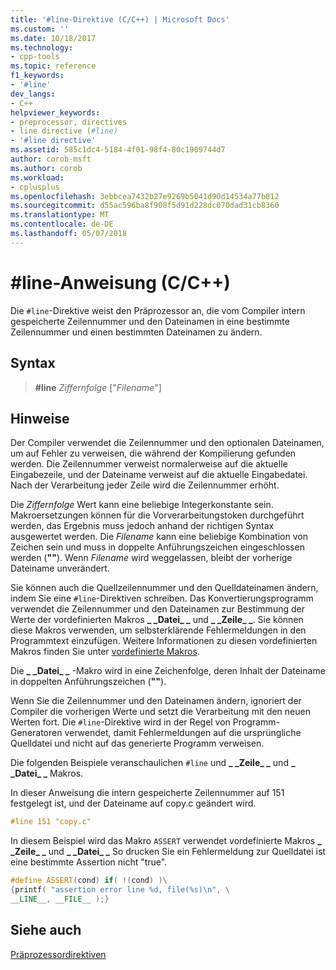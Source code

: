 ```yaml
---
title: '#line-Direktive (C/C++) | Microsoft Docs'
ms.custom: ''
ms.date: 10/18/2017
ms.technology:
- cpp-tools
ms.topic: reference
f1_keywords:
- '#line'
dev_langs:
- C++
helpviewer_keywords:
- preprocessor, directives
- line directive (#line)
- '#line directive'
ms.assetid: 585c1dc4-5184-4f01-98f4-80c1909744d7
author: corob-msft
ms.author: corob
ms.workload:
- cplusplus
ms.openlocfilehash: 3ebbcea7432b27e9269b5041d90d14534a77b812
ms.sourcegitcommit: d55ac596ba8f908f5d91d228dc070dad31cb8360
ms.translationtype: MT
ms.contentlocale: de-DE
ms.lasthandoff: 05/07/2018
---
```

# <a name="line-directive-cc"></a>#line-Anweisung (C/C++)

Die `#line`-Direktive weist den Präprozessor an, die vom Compiler intern gespeicherte Zeilennummer und den Dateinamen in eine bestimmte Zeilennummer und einen bestimmten Dateinamen zu ändern.

## <a name="syntax"></a>Syntax

> **#line** *Ziffernfolge* ["*Filename*"]

## <a name="remarks"></a>Hinweise

Der Compiler verwendet die Zeilennummer und den optionalen Dateinamen, um auf Fehler zu verweisen, die während der Kompilierung gefunden werden. Die Zeilennummer verweist normalerweise auf die aktuelle Eingabezeile, und der Dateiname verweist auf die aktuelle Eingabedatei. Nach der Verarbeitung jeder Zeile wird die Zeilennummer erhöht.

Die *Ziffernfolge* Wert kann eine beliebige Integerkonstante sein. Makroersetzungen können für die Vorverarbeitungstoken durchgeführt werden, das Ergebnis muss jedoch anhand der richtigen Syntax ausgewertet werden. Die *Filename* kann eine beliebige Kombination von Zeichen sein und muss in doppelte Anführungszeichen eingeschlossen werden (**""**). Wenn *Filename* wird weggelassen, bleibt der vorherige Dateiname unverändert.

Sie können auch die Quellzeilennummer und den Quelldateinamen ändern, indem Sie eine `#line`-Direktiven schreiben. Das Konvertierungsprogramm verwendet die Zeilennummer und den Dateinamen zur Bestimmung der Werte der vordefinierten Makros **&#95; &#95;Datei&#95; &#95;** und **&#95; &#95;Zeile&#95; &#95;**. Sie können diese Makros verwenden, um selbsterklärende Fehlermeldungen in den Programmtext einzufügen. Weitere Informationen zu diesen vordefinierten Makros finden Sie unter [vordefinierte Makros](../preprocessor/predefined-macros.md).

Die **&#95; &#95;Datei&#95; &#95;** -Makro wird in eine Zeichenfolge, deren Inhalt der Dateiname in doppelten Anführungszeichen (**""**).

Wenn Sie die Zeilennummer und den Dateinamen ändern, ignoriert der Compiler die vorherigen Werte und setzt die Verarbeitung mit den neuen Werten fort. Die `#line`-Direktive wird in der Regel von Programm-Generatoren verwendet, damit Fehlermeldungen auf die ursprüngliche Quelldatei und nicht auf das generierte Programm verweisen.

Die folgenden Beispiele veranschaulichen `#line` und **&#95; &#95;Zeile&#95; &#95;** und **&#95; &#95;Datei&#95; &#95;** Makros.

In dieser Anweisung die intern gespeicherte Zeilennummer auf 151 festgelegt ist, und der Dateiname auf copy.c geändert wird.

```cpp
#line 151 "copy.c"
```

 In diesem Beispiel wird das Makro `ASSERT` verwendet vordefinierte Makros **&#95; &#95;Zeile&#95; &#95;** und **&#95; &#95;Datei&#95; &#95;** So drucken Sie ein Fehlermeldung zur Quelldatei ist eine bestimmte Assertion nicht "true".

```cpp
#define ASSERT(cond) if( !(cond) )\
{printf( "assertion error line %d, file(%s)\n", \
__LINE__, __FILE__ );}
```

## <a name="see-also"></a>Siehe auch

[Präprozessordirektiven](../preprocessor/preprocessor-directives.md)